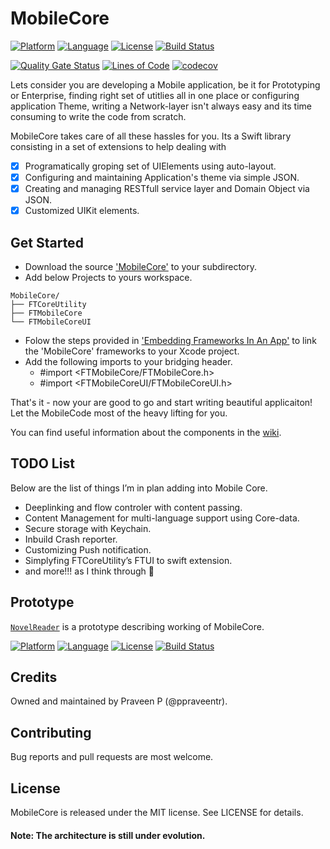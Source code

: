 # MobileCore

[![Platform](http://img.shields.io/badge/platform-ios-blue.svg?style=flat)](https://developer.apple.com/iphone/index.action)
[![Language](http://img.shields.io/badge/language-swift-brightgreen.svg?style=flat)](https://developer.apple.com/swift)
[![License](http://img.shields.io/badge/license-MIT-lightgrey.svg?style=flat)](http://mit-license.org)
[![Build Status](https://travis-ci.org/ppraveentr/MobileCore.svg?branch=master)](https://travis-ci.org/ppraveentr/MobileCore)

[![Quality Gate Status](https://sonarcloud.io/api/project_badges/measure?project=ppraveentr_MobileCore&metric=alert_status)](https://sonarcloud.io/dashboard?id=ppraveentr_MobileCore)
[![Lines of Code](https://sonarcloud.io/api/project_badges/measure?project=ppraveentr_MobileCore&metric=ncloc)](https://sonarcloud.io/dashboard?id=ppraveentr_MobileCore)
[![codecov](https://codecov.io/gh/ppraveentr/MobileCore/branch/master/graph/badge.svg)](https://codecov.io/gh/ppraveentr/MobileCore)

Lets consider you are developing a Mobile application, be it for Prototyping or Enterprise, finding right set of utitlies all in one place or configuring application Theme, writing a Network-layer  isn't always easy and its time consuming to write the code from scratch. 

MobileCore takes care of all these hassles for you. Its a Swift library consisting in a set of extensions to help dealing with 
- [x] Programatically groping set of UIElements using auto-layout. 
- [x] Configuring and maintaining Application's theme via simple JSON. 
- [x] Creating and managing RESTfull service layer and Domain Object via JSON.
- [x] Customized UIKit elements.

## Get Started

- Download the source ['MobileCore'](https://github.com/ppraveentr/MobileCore.git) to your subdirectory.
- Add below Projects to yours workspace.
```
MobileCore/
├── FTCoreUtility
├── FTMobileCore
└── FTMobileCoreUI
```
- Folow the steps provided in ['Embedding Frameworks In An App'](https://developer.apple.com/library/content/technotes/tn2435/_index.html) to link the 'MobileCore' frameworks to your Xcode project.
- Add the following imports to your bridging header.
	- #import <FTMobileCore/FTMobileCore.h>
	- #import <FTMobileCoreUI/FTMobileCoreUI.h>

That's it - now your are good to go and start writing beautiful applicaiton! Let the MobileCode most of the heavy lifting for you.

You can find useful information about the components in the [wiki](https://github.com/ppraveentr/MobileCore/wiki).

## TODO List

Below are the list of things I’m in plan adding into Mobile Core.

- Deeplinking and flow controler with content passing.
- Content Management for multi-language support using Core-data.
- Secure storage with Keychain.
- Inbuild Crash reporter.
- Customizing Push notification.
- Simplyfing FTCoreUtility’s FTUI<elements> to swift extension.
- and more!!! as I think through 🤔

## Prototype
[`NovelReader`](https://github.com/ppraveentr/NovelReader) is a prototype describing working of MobileCore.

[![Platform](http://img.shields.io/badge/platform-ios-blue.svg?style=flat)](https://developer.apple.com/iphone/index.action)
[![Language](http://img.shields.io/badge/language-swift-brightgreen.svg?style=flat)](https://developer.apple.com/swift)
[![License](http://img.shields.io/badge/license-MIT-lightgrey.svg?style=flat)](http://mit-license.org)
[![Build Status](https://travis-ci.org/ppraveentr/NovelReader.svg?branch=master)](https://travis-ci.org/ppraveentr/NovelReader)


## Credits

Owned and maintained by Praveen P (@ppraveentr).

## Contributing

Bug reports and pull requests are most welcome.

## License

MobileCore is released under the MIT license. See LICENSE for details.

#### Note: The architecture is still under evolution.

